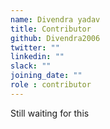 ```yaml
---
name: Divendra yadav
title: Contributor
github: Divendra2006
twitter: ""
linkedin: ""
slack: ""
joining_date: ""
role : contributor
---
```


Still waiting for this
